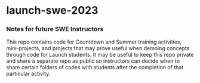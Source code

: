 # launch-swe-2023

### Notes for future SWE Instructors

This repo contains code for Countdown and Summer training activities, mini-projects, and projects that may prove useful when demoing concepts through code for Launch students. It may be useful to keep this repo private and share a separate repo as public so instructors can decide when to share certain folders of codes with students after the completion of that particular activity.
